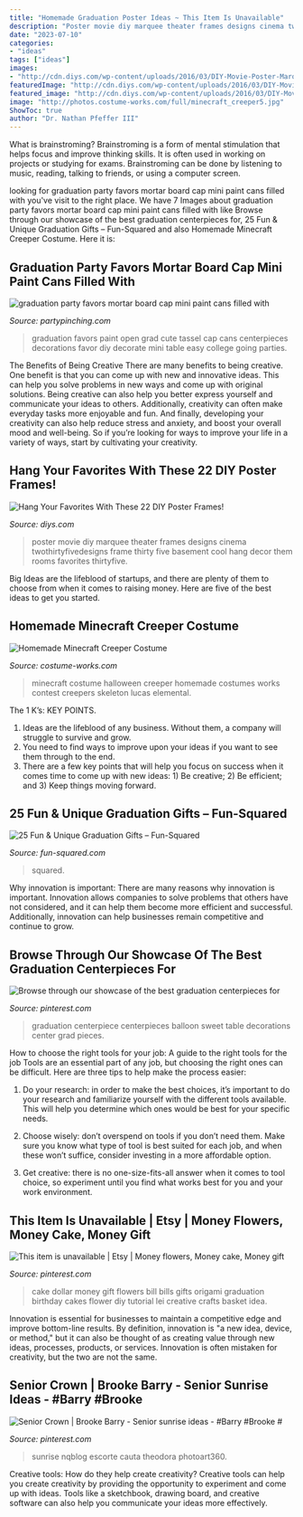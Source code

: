 ```yaml
---
title: "Homemade Graduation Poster Ideas ~ This Item Is Unavailable"
description: "Poster movie diy marquee theater frames designs cinema twothirtyfivedesigns frame thirty five basement cool hang decor them rooms favorites thirtyfive"
date: "2023-07-10"
categories:
- "ideas"
tags: ["ideas"]
images:
- "http://cdn.diys.com/wp-content/uploads/2016/03/DIY-Movie-Poster-Marquee-by-Two-ThirtyFive-Designs-671x1024.jpg"
featuredImage: "http://cdn.diys.com/wp-content/uploads/2016/03/DIY-Movie-Poster-Marquee-by-Two-ThirtyFive-Designs-671x1024.jpg"
featured_image: "http://cdn.diys.com/wp-content/uploads/2016/03/DIY-Movie-Poster-Marquee-by-Two-ThirtyFive-Designs-671x1024.jpg"
image: "http://photos.costume-works.com/full/minecraft_creeper5.jpg"
ShowToc: true
author: "Dr. Nathan Pfeffer III"
---
```



What is brainstroming?
Brainstroming is a form of mental stimulation that helps focus and improve thinking skills. It is often used in working on projects or studying for exams. Brainstroming can be done by listening to music, reading, talking to friends, or using a computer screen.

	

		
looking for graduation party favors mortar board cap mini paint cans filled with you've visit to the right place. We have 7 Images about graduation party favors mortar board cap mini paint cans filled with like Browse through our showcase of the best graduation centerpieces for, 25 Fun &amp; Unique Graduation Gifts – Fun-Squared and also Homemade Minecraft Creeper Costume. Here it is:
		
    
## Graduation Party Favors Mortar Board Cap Mini Paint Cans Filled With

<img loading=lazy src="https://partypinching.com/wp-content/uploads/2016/11/cache_4098887304.png" onerror="this.onerror=null;this.src='https://tse3.mm.bing.net/th?id=OIP.u7jLjQ5tKBmwjR5qidElMQHaJ4&amp;pid=15.1';" alt="graduation party favors mortar board cap mini paint cans filled with">

_Source: partypinching.com_

>graduation favors paint open grad cute tassel cap cans centerpieces decorations favor diy decorate mini table easy college going parties. 

	

The Benefits of Being Creative
There are many benefits to being creative. One benefit is that you can come up with new and innovative ideas. This can help you solve problems in new ways and come up with original solutions. Being creative can also help you better express yourself and communicate your ideas to others. Additionally, creativity can often make everyday tasks more enjoyable and fun. And finally, developing your creativity can also help reduce stress and anxiety, and boost your overall mood and well-being. So if you’re looking for ways to improve your life in a variety of ways, start by cultivating your creativity.

    
## Hang Your Favorites With These 22 DIY Poster Frames!

<img loading=lazy src="http://cdn.diys.com/wp-content/uploads/2016/03/DIY-Movie-Poster-Marquee-by-Two-ThirtyFive-Designs-671x1024.jpg" onerror="this.onerror=null;this.src='https://tse4.mm.bing.net/th?id=OIP.9WeWE9ElCvGAwQszte9g-gHaLT&amp;pid=15.1';" alt="Hang Your Favorites With These 22 DIY Poster Frames!">

_Source: diys.com_

>poster movie diy marquee theater frames designs cinema twothirtyfivedesigns frame thirty five basement cool hang decor them rooms favorites thirtyfive. 

	

Big Ideas are the lifeblood of startups, and there are plenty of them to choose from when it comes to raising money. Here are five of the best ideas to get you started.

    
## Homemade Minecraft Creeper Costume

<img loading=lazy src="http://photos.costume-works.com/full/minecraft_creeper5.jpg" onerror="this.onerror=null;this.src='https://tse4.mm.bing.net/th?id=OIP.E6EwM-rbfhBExBjGydZNJAHaMd&amp;pid=15.1';" alt="Homemade Minecraft Creeper Costume">

_Source: costume-works.com_

>minecraft costume halloween creeper homemade costumes works contest creepers skeleton lucas elemental. 

	

The 1 K’s: KEY POINTS.
1. Ideas are the lifeblood of any business. Without them, a company will struggle to survive and grow.
2. You need to find ways to improve upon your ideas if you want to see them through to the end.
3. There are a few key points that will help you focus on success when it comes time to come up with new ideas: 1) Be creative; 2) Be efficient; and 3) Keep things moving forward.

    
## 25 Fun &amp; Unique Graduation Gifts – Fun-Squared

<img loading=lazy src="https://fun-squared.com/wp-content/uploads/2017/05/Graduation-Gift-Bottle-Set.jpg" onerror="this.onerror=null;this.src='https://tse2.mm.bing.net/th?id=OIP.ufxPRLvLFBJuquUWCMWoowHaKT&amp;pid=15.1';" alt="25 Fun &amp; Unique Graduation Gifts – Fun-Squared">

_Source: fun-squared.com_

>squared. 

	

Why innovation is important:
There are many reasons why innovation is important. Innovation allows companies to solve problems that others have not considered, and it can help them become more efficient and successful. Additionally, innovation can help businesses remain competitive and continue to grow.

    
## Browse Through Our Showcase Of The Best Graduation Centerpieces For

<img loading=lazy src="https://i.pinimg.com/736x/2c/5c/30/2c5c3095f84296b2a5f3bd108f1dd3f4.jpg" onerror="this.onerror=null;this.src='https://tse2.mm.bing.net/th?id=OIP.QTunpbgfHZXciUnAg5G1lAHaJ3&amp;pid=15.1';" alt="Browse through our showcase of the best graduation centerpieces for">

_Source: pinterest.com_

>graduation centerpiece centerpieces balloon sweet table decorations center grad pieces. 

	

How to choose the right tools for your job: A guide to the right tools for the job
Tools are an essential part of any job, but choosing the right ones can be difficult. Here are three tips to help make the process easier:
1. Do your research: in order to make the best choices, it’s important to do your research and familiarize yourself with the different tools available. This will help you determine which ones would be best for your specific needs.

2. Choose wisely: don’t overspend on tools if you don’t need them. Make sure you know what type of tool is best suited for each job, and when these won’t suffice, consider investing in a more affordable option.

3. Get creative: there is no one-size-fits-all answer when it comes to tool choice, so experiment until you find what works best for you and your work environment.

    
## This Item Is Unavailable | Etsy | Money Flowers, Money Cake, Money Gift

<img loading=lazy src="https://i.pinimg.com/736x/68/f7/4b/68f74b92189c17ca6bf3b0e3e817af59.jpg" onerror="this.onerror=null;this.src='https://tse2.mm.bing.net/th?id=OIP.2RBh_H2aK198nrufq4S2zwHaLH&amp;pid=15.1';" alt="This item is unavailable | Etsy | Money flowers, Money cake, Money gift">

_Source: pinterest.com_

>cake dollar money gift flowers bill bills gifts origami graduation birthday cakes flower diy tutorial lei creative crafts basket idea. 

	

Innovation is essential for businesses to maintain a competitive edge and improve bottom-line results. By definition, innovation is "a new idea, device, or method," but it can also be thought of as creating value through new ideas, processes, products, or services. Innovation is often mistaken for creativity, but the two are not the same.

    
## Senior Crown | Brooke Barry - Senior Sunrise Ideas - #Barry #Brooke #

<img loading=lazy src="https://i.pinimg.com/736x/fa/52/19/fa5219994832003666cf5e602d40c381.jpg" onerror="this.onerror=null;this.src='https://tse2.mm.bing.net/th?id=OIP.Ur8aCex1UA4QLqeiAv1VvgHaNK&amp;pid=15.1';" alt="Senior Crown | Brooke Barry - Senior sunrise ideas - #Barry #Brooke #">

_Source: pinterest.com_

>sunrise nqblog escorte cauta theodora photoart360. 

	

Creative tools: How do they help create creativity?
Creative tools can help you create creativity by providing the opportunity to experiment and come up with ideas. Tools like a sketchbook, drawing board, and creative software can also help you communicate your ideas more effectively.

